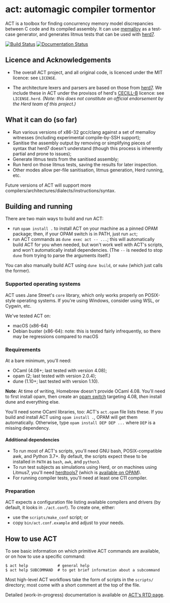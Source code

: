 # act: automagic compiler tormentor

ACT is a toolbox for finding
concurrency memory model discrepancies between C code and its
compiled assembly.  It can use
[memalloy](https://github.com/JohnWickerson/memalloy) as a test-case
generator, and generates litmus tests that can be
used with [herd7](https://github.com/herd/herdtools7).

[![Build Status](https://travis-ci.com/MattWindsor91/act.svg?branch=master)](https://travis-ci.com/MattWindsor91/act)
[![Documentation Status](https://readthedocs.org/projects/automagic-compiler-tormentor/badge/?version=latest)](https://automagic-compiler-tormentor.readthedocs.io/en/latest/?badge=latest)

## Licence and Acknowledgements

- The overall ACT project, and all original code, is licenced under
  the MIT licence: see `LICENSE`.

- The architecture lexers and parsers are based on those from
  [herd7](https://github.com/herd/herdtools7).  We include these in
  ACT under the provisos of herd's
  [CECILL-B](http://www.cecill.info/licences/Licence_CeCILL-B_V1-en.html)
  licence: see `LICENSE.herd`. _(Note: this does *not* constitute an
  official endorsement by the Herd team of this project.)_


## What it can do (so far)

- Run various versions of x86-32 gcc/clang against a set of memalloy
  witnesses (including experimental compile-by-SSH support);
- Sanitise the assembly output by removing or simplifying pieces of
  syntax that herd7 doesn't understand (though this process is
  inherently partial and prone to issues);
- Generate litmus tests from the sanitised assembly;
- Run herd on those litmus tests, saving the results for later
  inspection.
- Other modes allow per-file sanitisation, litmus generation,
  Herd running, etc.

Future versions of ACT will support more
compilers/architectures/dialects/instructions/syntax.


## Building and running

There are two main ways to build and run ACT:

- run `opam install .` to install ACT on your machine as a pinned OPAM package;
  then, if your OPAM switch is in PATH, just run `act`;
- run ACT commands as `dune exec act -- ...`; this will automatically build ACT
  for you when needed, but won't work well with ACT's scripts, and won't
  automatically install dependencies. (The `--` is needed to stop `dune` from
  trying to parse the arguments itself.)

You can also manually build ACT using `dune build`, or
`make` (which just calls the former).


### Supported operating systems

ACT uses Jane Street's `core` library, which only works properly on
POSIX-style operating systems.  If you're using Windows, consider
using WSL, or Cygwin, etc.

We've tested ACT on:

- macOS (x86-64)
- Debian buster (x86-64): note: this is tested fairly infrequently, so
  there may be regressions compared to macOS


### Requirements

At a bare minimum, you'll need:

- OCaml (4.08+; last tested with version 4.08);
- opam (2; last tested with version 2.0.4);
- dune (1.10+; last tested with version 1.10).

**Note**: At time of writing, Homebrew doesn't provide OCaml 4.08.  You'll
need to first install opam, then create an
[opam switch](https://opam.ocaml.org/doc/Usage.html#opam-switch) targeting
4.08, _then_ install dune and everything else.

You'll need some OCaml libraries, too: ACT's `act.opam` file lists these.
If you build and install ACT using `opam install .`, OPAM will get them
automatically.  Otherwise, type `opam install DEP DEP ...` where `DEP` is a
missing dependency.


#### Additional dependencies

- To run most of ACT's scripts, you'll need GNU bash, POSIX-compatible awk, and
  Python 3.7+.
  By default, the scripts expect these to be installed in `PATH` as `bash`,
  `awk`, and `python3`.
- To run test subjects as simulations using Herd, or on machines using Litmus7,
  you'll need [herdtools7](https://github.com/herd/herdtools7) (which is
  [available on OPAM](https://opam.ocaml.org/packages/herdtools7/)).
- For running compiler tests, you'll need at least one C11 compiler.


### Preparation

ACT expects a configuration file listing available compilers and drivers
(by default, it looks in `./act.conf`).  To create one, either:

- use the `scripts/make_conf` script; or
- copy `bin/act.conf.example` and adjust to your needs.


## How to use ACT

To see basic information on which primitive ACT commands are available, or on
how to use a specific command:

```
$ act help             # general help
$ act help SUBCOMMAND  # to get brief information about a subcommand
```

Most high-level ACT workflows take the form of scripts in the `scripts/`
directory; most come with a short comment at the top of the file.

Detailed (work-in-progress) documentation is available on
[ACT's RTD page](https://automagic-compiler-tormentor.readthedocs.io/en/latest/).
